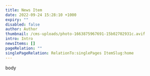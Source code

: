 ```yaml
---
title: News Item
date: 2022-09-24 15:28:10 +1000
expiry: ""
disabled: false
author: Author
thumbnail: /cms-uploads/photo-1663875967691-15b02702931c.avif
intro: Intro
newsItems: []
pageRelation: ""
singlePageRelation: RelationTo:singlePages ItemSlug:home
---
```


body
